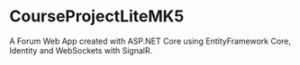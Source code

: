 # CourseProjectLiteMK5

A Forum Web App created with ASP.NET Core using EntityFramework Core, Identity and WebSockets with SignalR.
